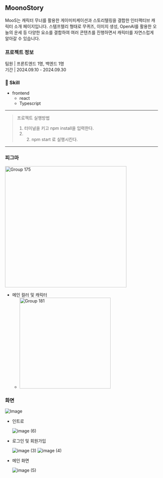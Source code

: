 ## MoonoStory
MooS는 캐릭터 무너를 활용한 게이미피케이션과 스토리텔링을 결합한 인터랙티브 캐릭터 소개 페이지입니다.
스템프렐리 형태로 무퀴즈, 이미지 생성, OpenAI를 활용한 오늘의 운세 등 다양한 요소를 결합하여 여러 콘텐츠를 진행하면서 캐릭터를 자연스럽게 알아갈 수 있습니다. 

### 프로젝트 정보
팀원 | 프론트엔드 1명, 백엔드 1명<br/>
기간 | 2024.09.10 - 2024.09.30

### 🧶 Skill

- frontend
  - react
  - Typescript
---

> 프로젝트 실행방법
> 1. 터미널을 키고 npm install을 입력한다.
> 2. 2. npm start 로 실행시킨다.

---
### 피그마
<img width="400" alt="Group 175" src="https://github.com/user-attachments/assets/f2d2e736-d640-4c5c-8240-953afb39f001" />


- 메인 컬러 및 캐릭터
  - <img width="300" alt="Group 181" src="https://github.com/user-attachments/assets/79aca097-4850-482c-99f9-cdbc46bac407" />

### 화면
![Image](https://github.com/user-attachments/assets/24764f22-6b22-4e25-8bd4-edf693c585c9)
- 인트로
  
  ![image (6)](https://github.com/user-attachments/assets/57a7dac8-b285-4e45-9832-b6af9725bd75)


- 로그인 및 회원가입
 
  ![image (3)](https://github.com/user-attachments/assets/bdf898ca-37ca-4ae4-becb-2be23d960a21)
  ![image (4)](https://github.com/user-attachments/assets/3a1872e1-5bc5-4fd8-94ff-7a5be7a6a3c8)

- 메인 화면

  
  ![image (5)](https://github.com/user-attachments/assets/cc12ff53-b809-405e-90b5-0da563826750)

